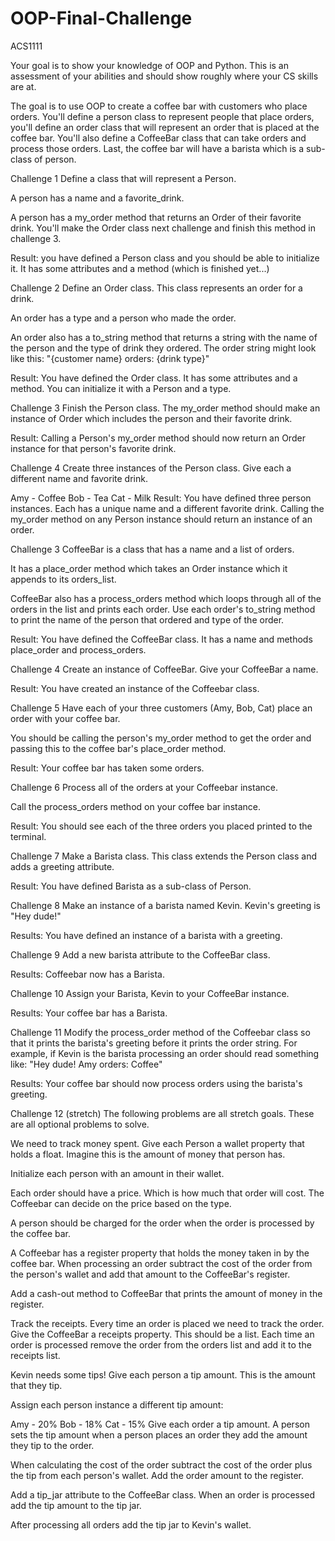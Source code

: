 # OOP-Final-Challenge
ACS1111

Your goal is to show your knowledge of OOP and Python. This is an assessment of your abilities and should show roughly where your CS skills are at.

The goal is to use OOP to create a coffee bar with customers who place orders. You'll define a person class to represent people that place orders, you'll define an order class that will represent an order that is placed at the coffee bar. You'll also define a CoffeeBar class that can take orders and process those orders. Last, the coffee bar will have a barista which is a sub-class of person.

Challenge 1
Define a class that will represent a Person.

A person has a name and a favorite_drink.

A person has a my_order method that returns an Order of their favorite drink. You'll make the Order class next challenge and finish this method in challenge 3.

Result: you have defined a Person class and you should be able to initialize it. It has some attributes and a method (which is finished yet...)

Challenge 2
Define an Order class. This class represents an order for a drink.

An order has a type and a person who made the order.

An order also has a to_string method that returns a string with the name of the person and the type of drink they ordered. The order string might look like this: "{customer name} orders: {drink type}"

Result: You have defined the Order class. It has some attributes and a method. You can initialize it with a Person and a type.

Challenge 3
Finish the Person class. The my_order method should make an instance of Order which includes the person and their favorite drink.

Result: Calling a Person's my_order method should now return an Order instance for that person's favorite drink.

Challenge 4
Create three instances of the Person class. Give each a different name and favorite drink.

Amy - Coffee
Bob - Tea
Cat - Milk
Result: You have defined three person instances. Each has a unique name and a different favorite drink. Calling the my_order method on any Person instance should return an instance of an order.

Challenge 3
CoffeeBar is a class that has a name and a list of orders.

It has a place_order method which takes an Order instance which it appends to its orders_list.

CoffeeBar also has a process_orders method which loops through all of the orders in the list and prints each order. Use each order's to_string method to print the name of the person that ordered and type of the order.

Result: You have defined the CoffeeBar class. It has a name and methods place_order and process_orders.

Challenge 4
Create an instance of CoffeeBar. Give your CoffeeBar a name.

Result: You have created an instance of the Coffeebar class.

Challenge 5
Have each of your three customers (Amy, Bob, Cat) place an order with your coffee bar.

You should be calling the person's my_order method to get the order and passing this to the coffee bar's place_order method.

Result: Your coffee bar has taken some orders.

Challenge 6
Process all of the orders at your Coffeebar instance.

Call the process_orders method on your coffee bar instance.

Result: You should see each of the three orders you placed printed to the terminal.

Challenge 7
Make a Barista class. This class extends the Person class and adds a greeting attribute.

Result: You have defined Barista as a sub-class of Person.

Challenge 8
Make an instance of a barista named Kevin. Kevin's greeting is "Hey dude!"

Results: You have defined an instance of a barista with a greeting.

Challenge 9
Add a new barista attribute to the CoffeeBar class.

Results: Coffeebar now has a Barista.

Challenge 10
Assign your Barista, Kevin to your CoffeeBar instance.

Results: Your coffee bar has a Barista.

Challenge 11
Modify the process_order method of the Coffeebar class so that it prints the barista's greeting before it prints the order string. For example, if Kevin is the barista processing an order should read something like: "Hey dude! Amy orders: Coffee"

Results: Your coffee bar should now process orders using the barista's greeting.

Challenge 12 (stretch)
The following problems are all stretch goals. These are all optional problems to solve.

We need to track money spent. Give each Person a wallet property that holds a float. Imagine this is the amount of money that person has.

Initialize each person with an amount in their wallet.

Each order should have a price. Which is how much that order will cost. The Coffeebar can decide on the price based on the type.

A person should be charged for the order when the order is processed by the coffee bar.

A Coffeebar has a register property that holds the money taken in by the coffee bar. When processing an order subtract the cost of the order from the person's wallet and add that amount to the CoffeeBar's register.

Add a cash-out method to CoffeeBar that prints the amount of money in the register.

Track the receipts. Every time an order is placed we need to track the order. Give the CoffeeBar a receipts property. This should be a list. Each time an order is processed remove the order from the orders list and add it to the receipts list.

Kevin needs some tips! Give each person a tip amount. This is the amount that they tip.

Assign each person instance a different tip amount:

Amy - 20%
Bob - 18%
Cat - 15%
Give each order a tip amount. A person sets the tip amount when a person places an order they add the amount they tip to the order.

When calculating the cost of the order subtract the cost of the order plus the tip from each person's wallet. Add the order amount to the register.

Add a tip_jar attribute to the CoffeeBar class. When an order is processed add the tip amount to the tip jar.

After processing all orders add the tip jar to Kevin's wallet.